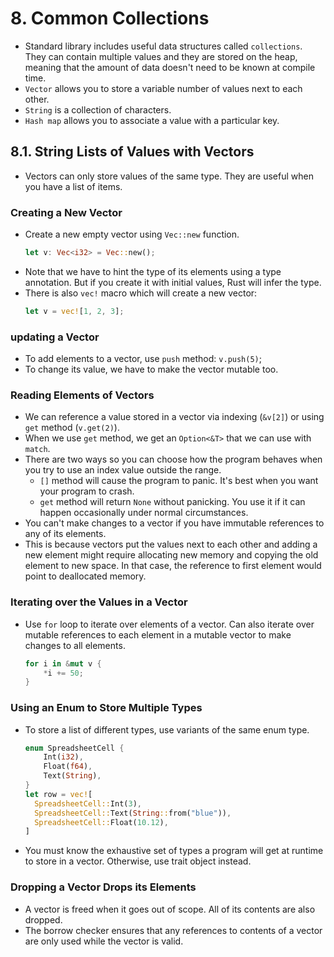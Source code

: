 # 8. Common Collections

- Standard library includes useful data structures called `collections`. They can contain multiple values and they are stored on the heap, meaning that the amount of data doesn't need to be known at compile time.
- `Vector` allows you to store a variable number of values next to each other.
- `String` is a collection of characters.
- `Hash map` allows you to associate a value with a particular key.

## 8.1. String Lists of Values with Vectors

- Vectors can only store values of the same type. They are useful when you have a list of items.

### Creating a New Vector

- Create a new empty vector using `Vec::new` function.
  ```rust
  let v: Vec<i32> = Vec::new();
  ```
- Note that we have to hint the type of its elements using a type annotation. But if you create it with initial values, Rust will infer the type.
- There is also `vec!` macro which will create a new vector:
  ```rust
  let v = vec![1, 2, 3];
  ```

### updating a Vector

- To add elements to a vector, use `push` method: `v.push(5)`;
- To change its value, we have to make the vector mutable too.

### Reading Elements of Vectors

- We can reference a value stored in a vector via indexing (`&v[2]`) or using `get` method (`v.get(2)`).
- When we use `get` method, we get an `Option<&T>` that we can use with `match`.
- There are two ways so you can choose how the program behaves when you try to use an index value outside the range.
  - `[]` method will cause the program to panic. It's best when you want your program to crash.
  - `get` method will return `None` without panicking. You use it if it can happen occasionally under normal circumstances.
- You can't make changes to a vector if you have immutable references to any of its elements.
- This is because vectors put the values next to each other and adding a new element might require allocating new memory and copying the old element to new space. In that case, the reference to first element would point to deallocated memory.

### Iterating over the Values in a Vector

- Use `for` loop to iterate over elements of a vector. Can also iterate over mutable references to each element in a mutable vector to make changes to all elements.
  ```rust
  for i in &mut v {
      *i += 50;
  }
  ```

### Using an Enum to Store Multiple Types

- To store a list of different types, use variants of the same enum type.
  ```rust
  enum SpreadsheetCell {
      Int(i32),
      Float(f64),
      Text(String),
  }
  let row = vec![
    SpreadsheetCell::Int(3),
    SpreadsheetCell::Text(String::from("blue")),
    SpreadsheetCell::Float(10.12),
  ]
  ```
- You must know the exhaustive set of types a program will get at runtime to store in a vector. Otherwise, use trait object instead.

### Dropping a Vector Drops its Elements

- A vector is freed when it goes out of scope. All of its contents are also dropped.
- The borrow checker ensures that any references to contents of a vector are only used while the vector is valid.
